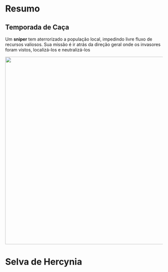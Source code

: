 # Resumo
## Temporada de Caça 
Um **sniper** tem aterrorizado a população local, impedindo livre fluxo de recursos valiosos.
Sua missão é ir atrás da direção geral onde os invasores foram vistos, localizá-los e neutralizá-los

<img src="https://imgur.com/a/XKHeNA7"  width="800" height="600">


# Selva de Hercynia

